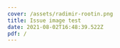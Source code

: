 ```yaml
---
cover: /assets/radimir-rootin.png
title: Issue image test
date: 2021-08-02T16:48:39.522Z
pdf: /
---
```

